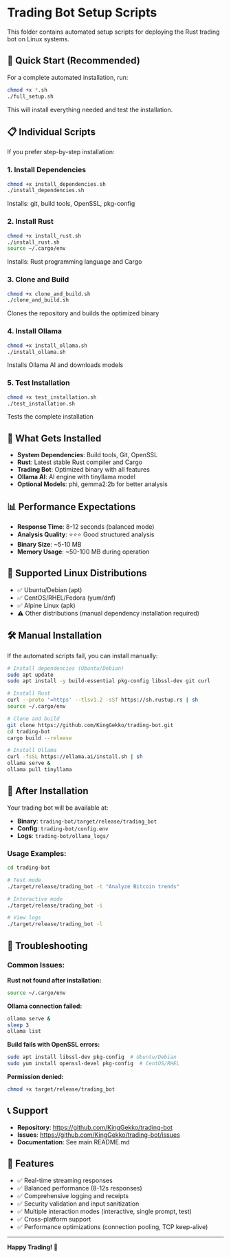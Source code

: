 # Trading Bot Setup Scripts

This folder contains automated setup scripts for deploying the Rust trading bot on Linux systems.

## 🚀 Quick Start (Recommended)

For a complete automated installation, run:

```bash
chmod +x *.sh
./full_setup.sh
```

This will install everything needed and test the installation.

## 📋 Individual Scripts

If you prefer step-by-step installation:

### 1. Install Dependencies
```bash
chmod +x install_dependencies.sh
./install_dependencies.sh
```
Installs: git, build tools, OpenSSL, pkg-config

### 2. Install Rust
```bash
chmod +x install_rust.sh
./install_rust.sh
source ~/.cargo/env
```
Installs: Rust programming language and Cargo

### 3. Clone and Build
```bash
chmod +x clone_and_build.sh
./clone_and_build.sh
```
Clones the repository and builds the optimized binary

### 4. Install Ollama
```bash
chmod +x install_ollama.sh
./install_ollama.sh
```
Installs Ollama AI and downloads models

### 5. Test Installation
```bash
chmod +x test_installation.sh
./test_installation.sh
```
Tests the complete installation

## 🎯 What Gets Installed

- **System Dependencies**: Build tools, Git, OpenSSL
- **Rust**: Latest stable Rust compiler and Cargo
- **Trading Bot**: Optimized binary with all features
- **Ollama AI**: AI engine with tinyllama model
- **Optional Models**: phi, gemma2:2b for better analysis

## 📊 Performance Expectations

- **Response Time**: 8-12 seconds (balanced mode)
- **Analysis Quality**: ⭐⭐⭐ Good structured analysis  
- **Binary Size**: ~5-10 MB
- **Memory Usage**: ~50-100 MB during operation

## 🔧 Supported Linux Distributions

- ✅ Ubuntu/Debian (apt)
- ✅ CentOS/RHEL/Fedora (yum/dnf)
- ✅ Alpine Linux (apk)
- ⚠️ Other distributions (manual dependency installation required)

## 🛠️ Manual Installation

If the automated scripts fail, you can install manually:

```bash
# Install dependencies (Ubuntu/Debian)
sudo apt update
sudo apt install -y build-essential pkg-config libssl-dev git curl

# Install Rust
curl --proto '=https' --tlsv1.2 -sSf https://sh.rustup.rs | sh
source ~/.cargo/env

# Clone and build
git clone https://github.com/KingGekko/trading-bot.git
cd trading-bot
cargo build --release

# Install Ollama
curl -fsSL https://ollama.ai/install.sh | sh
ollama serve &
ollama pull tinyllama
```

## 🎯 After Installation

Your trading bot will be available at:
- **Binary**: `trading-bot/target/release/trading_bot`
- **Config**: `trading-bot/config.env`
- **Logs**: `trading-bot/ollama_logs/`

### Usage Examples:
```bash
cd trading-bot

# Test mode
./target/release/trading_bot -t "Analyze Bitcoin trends"

# Interactive mode
./target/release/trading_bot -i

# View logs
./target/release/trading_bot -l
```

## 🚨 Troubleshooting

### Common Issues:

**Rust not found after installation:**
```bash
source ~/.cargo/env
```

**Ollama connection failed:**
```bash
ollama serve &
sleep 3
ollama list
```

**Build fails with OpenSSL errors:**
```bash
sudo apt install libssl-dev pkg-config  # Ubuntu/Debian
sudo yum install openssl-devel pkg-config  # CentOS/RHEL
```

**Permission denied:**
```bash
chmod +x target/release/trading_bot
```

## 📞 Support

- **Repository**: https://github.com/KingGekko/trading-bot
- **Issues**: https://github.com/KingGekko/trading-bot/issues
- **Documentation**: See main README.md

## 🎉 Features

- ✅ Real-time streaming responses
- ✅ Balanced performance (8-12s responses)
- ✅ Comprehensive logging and receipts
- ✅ Security validation and input sanitization
- ✅ Multiple interaction modes (interactive, single prompt, test)
- ✅ Cross-platform support
- ✅ Performance optimizations (connection pooling, TCP keep-alive)

---

**Happy Trading! 🚀**